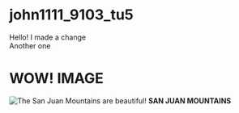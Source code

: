 # john1111_9103_tu5

Hello! I made a change\
Another one

# WOW! IMAGE

![The San Juan Mountains are beautiful!](/assets/images/san-juan-mountains.avif "Hello, I'm hover text!")
**SAN JUAN MOUNTAINS**